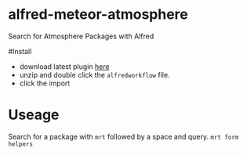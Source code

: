 alfred-meteor-atmosphere
========================

Search for Atmosphere Packages with Alfred


#Install

- download latest plugin [here](https://github.com/AdamBrodzinski/alfred-meteor-atmosphere/archive/v1.0.zip)
- unzip and double click the `alfredworkflow` file.
- click the import


# Useage

Search for a package with `mrt` followed by a space and query. `mrt form helpers`

